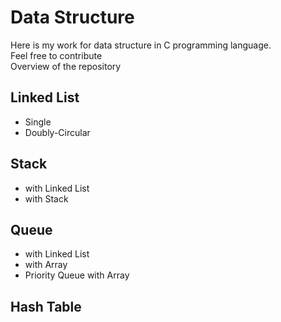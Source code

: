# Data Structure
Here is my work for data structure in C programming language.  
Feel free to contribute  
Overview of the repository

## Linked List
- Single
- Doubly-Circular

## Stack
- with Linked List
- with Stack

## Queue
- with Linked List
- with Array
- Priority Queue with Array

## Hash Table